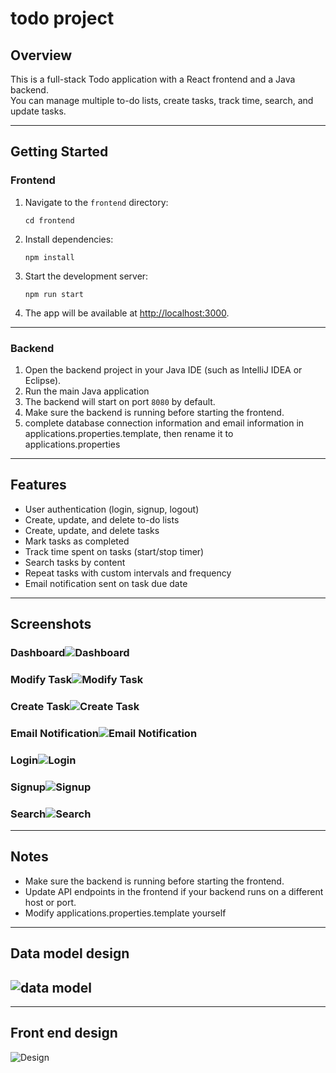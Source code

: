 # todo project

## Overview

This is a full-stack Todo application with a React frontend and a Java backend.  
You can manage multiple to-do lists, create tasks, track time, search, and update tasks.

---

## Getting Started

### Frontend

1. Navigate to the `frontend` directory:
   ```
   cd frontend
   ```
2. Install dependencies:
   ```
   npm install
   ```
3. Start the development server:
   ```
   npm run start
   ```
4. The app will be available at [http://localhost:3000](http://localhost:3000).

---

### Backend

1. Open the backend project in your Java IDE (such as IntelliJ IDEA or Eclipse).
2. Run the main Java application
3. The backend will start on port `8080` by default.
4. Make sure the backend is running before starting the frontend.
5. complete database connection information and email information in applications.properties.template, then rename it to applications.properties

---

## Features

- User authentication (login, signup, logout)
- Create, update, and delete to-do lists
- Create, update, and delete tasks
- Mark tasks as completed
- Track time spent on tasks (start/stop timer)
- Search tasks by content
- Repeat tasks with custom intervals and frequency
- Email notification sent on task due date

---

## Screenshots

### Dashboard![Dashboard](clock_dashboard.jpg)

### Modify Task![Modify Task](modify_task.jpg)

### Create Task![Create Task](create_task.jpg)

### Email Notification![Email Notification](email_notification.jpg)

### Login![Login](login.jpg)

### Signup![Signup](signup.jpg)

### Search![Search](search_feature.jpg)

---

## Notes

- Make sure the backend is running before starting the frontend.
- Update API endpoints in the frontend if your backend runs on a different host or port.
- Modify applications.properties.template yourself

---

## Data model design

## ![data model](todo-data-model-Page-1.png)

---

## Front end design

![Design](Design.jpg)
